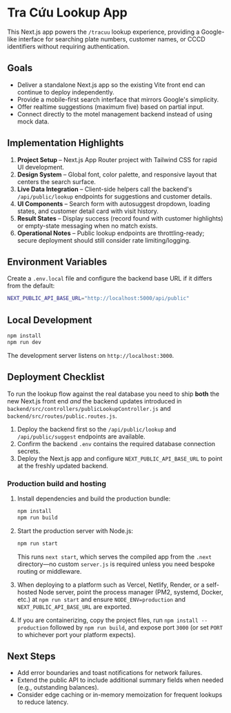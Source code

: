 # Tra Cứu Lookup App

This Next.js app powers the `/tracuu` lookup experience, providing a Google-like interface for searching plate numbers, customer names, or CCCD identifiers without requiring authentication.

## Goals
- Deliver a standalone Next.js app so the existing Vite front end can continue to deploy independently.
- Provide a mobile-first search interface that mirrors Google's simplicity.
- Offer realtime suggestions (maximum five) based on partial input.
- Connect directly to the motel management backend instead of using mock data.

## Implementation Highlights
1. **Project Setup** – Next.js App Router project with Tailwind CSS for rapid UI development.
2. **Design System** – Global font, color palette, and responsive layout that centers the search surface.
3. **Live Data Integration** – Client-side helpers call the backend's `/api/public/lookup` endpoints for suggestions and customer details.
4. **UI Components** – Search form with autosuggest dropdown, loading states, and customer detail card with visit history.
5. **Result States** – Display success (record found with customer highlights) or empty-state messaging when no match exists.
6. **Operational Notes** – Public lookup endpoints are throttling-ready; secure deployment should still consider rate limiting/logging.

## Environment Variables
Create a `.env.local` file and configure the backend base URL if it differs from the default:

```bash
NEXT_PUBLIC_API_BASE_URL="http://localhost:5000/api/public"
```

## Local Development
```bash
npm install
npm run dev
```

The development server listens on `http://localhost:3000`.

## Deployment Checklist
To run the lookup flow against the real database you need to ship **both** the new Next.js front end _and_ the backend updates
introduced in `backend/src/controllers/publicLookupController.js` and `backend/src/routes/public.routes.js`.

1. Deploy the backend first so the `/api/public/lookup` and `/api/public/suggest` endpoints are available.
2. Confirm the backend `.env` contains the required database connection secrets.
3. Deploy the Next.js app and configure `NEXT_PUBLIC_API_BASE_URL` to point at the freshly updated backend.

### Production build and hosting

1. Install dependencies and build the production bundle:

   ```bash
   npm install
   npm run build
   ```

2. Start the production server with Node.js:

   ```bash
   npm run start
   ```

   This runs `next start`, which serves the compiled app from the `.next` directory—no custom `server.js` is required unless you need bespoke routing or middleware.

3. When deploying to a platform such as Vercel, Netlify, Render, or a self-hosted Node server, point the process manager (PM2, systemd, Docker, etc.) at `npm run start` and ensure `NODE_ENV=production` and `NEXT_PUBLIC_API_BASE_URL` are exported.

4. If you are containerizing, copy the project files, run `npm install --production` followed by `npm run build`, and expose port `3000` (or set `PORT` to whichever port your platform expects).

## Next Steps
- Add error boundaries and toast notifications for network failures.
- Extend the public API to include additional summary fields when needed (e.g., outstanding balances).
- Consider edge caching or in-memory memoization for frequent lookups to reduce latency.
